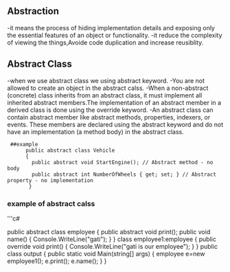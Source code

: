 ## Abstraction
-it means the process of hiding implementation details and exposing only the essential features of an object or functionality.
-it reduce the complexity of viewing the things,Avoide code duplication and increase reusiblity.

## Abstract Class
-when we use abstract class we using abstract keyword.
-You are not allowed to create an object in the abstract calss.
-When a non-abstract (concrete) class inherits from an abstract class, it must implement all inherited abstract members.The implementation of an abstract member in a derived class is done using the override keyword.
-An abstract class can contain abstract member like abstract methods, properties, indexers, or events.
 These members are declared using the abstract keyword and do not have an implementation (a method body) in the abstract class.
   
     ##example
          public abstract class Vehicle
          {
            public abstract void StartEngine(); // Abstract method - no body
            public abstract int NumberOfWheels { get; set; } // Abstract property - no implementation
           }

### example of abstract calss
'''c#

 public abstract class employee
{
    public abstract void print();
    public void name()
    {
        Console.WriteLine("gati");
    }
}
class employee1:employee
{
    public override void  print()
    {
        Console.WriteLine("gati is our employee");
    }
}
public class output
{
    public static void Main(string[] args)
    {
       employee e=new employee1();
       e.print();
       e.name();
    }
}
